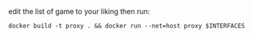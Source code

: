 edit the list of game to your liking then run:

```
docker build -t proxy . && docker run --net=host proxy $INTERFACES
```
